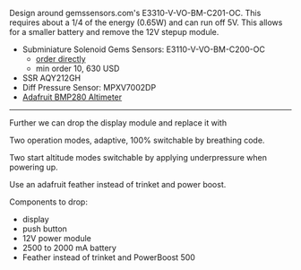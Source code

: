 
Design around gemssensors.com's E3310-V-VO-BM-C201-OC. This requires about a 1/4 of the energy (0.65W) and can run off 5V. This allows for a smaller battery and remove the 12V stepup module.

- Subminiature Solenoid Gems Sensors: E3110-V-VO-BM-C200-OC
  - [order directly](https://ecatalog.gemssensors.com/ecatalog/configurators/EG/E3110)
  - min order 10, 630 USD
- SSR AQY212GH
- Diff Pressure Sensor: MPXV7002DP
- [Adafruit BMP280 Altimeter](https://www.adafruit.com/product/2651)


---------

Further we can drop the display module and replace it with

Two operation modes, adaptive, 100% switchable by breathing code.

Two start altitude modes switchable by applying underpressure when powering up.

Use an adafruit feather instead of trinket and power boost.

Components to drop:
- display
- push button
- 12V power module
- 2500 to 2000 mA battery
- Feather instead of trinket and PowerBoost 500
